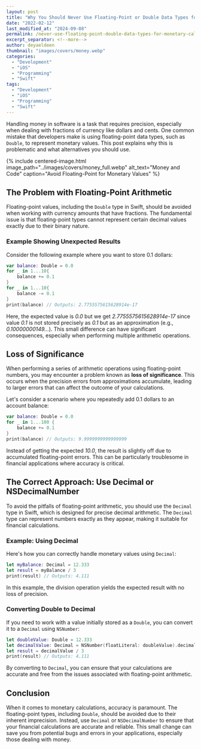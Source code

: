 ```yaml
---
layout: post
title: "Why You Should Never Use Floating-Point or Double Data Types for Money Calculations!"
date: "2022-02-12"
last_modified_at: "2024-09-08"
permalink: /never-use-floating-point-double-data-types-for-monetary-calculations/
excerpt_separator: <!--more-->
author: deyaeldeen
thumbnail: "images/covers/money.webp"
categories: 
  - "Development"
  - "iOS"
  - "Programming"
  - "Swift"
tags: 
  - "Development"
  - "iOS"
  - "Programming"
  - "Swift"
---
```


Handling money in software is a task that requires precision, especially when dealing with fractions of currency like dollars and cents. One common mistake that developers make is using floating-point data types, such as `Double`, to represent monetary values. This post explains why this is problematic and what alternatives you should use.

<!--more-->

{% 
include centered-image.html 
image_path="../images/covers/money_full.webp" 
alt_text="Money and Code" 
caption="Avoid Floating-Point for Monetary Values" 
%}

## The Problem with Floating-Point Arithmetic

Floating-point values, including the `Double` type in Swift, should be avoided when working with currency amounts that have fractions. The fundamental issue is that floating-point types cannot represent certain decimal values exactly due to their binary nature.

### Example Showing Unexpected Results

Consider the following example where you want to store 0.1 dollars:

```swift
var balance: Double = 0.0
for _ in 1...10{
    balance += 0.1
}
for _ in 1...10{
    balance -= 0.1
}
print(balance) // Outputs: 2.7755575615628914e-17
```

Here, the expected value is *0.0* but we get *2.7755575615628914e-17* since value *0.1* is not stored precisely as *0.1* but as an approximation (e.g., *0.10000000149...*). This small difference can have significant consequences, especially when performing multiple arithmetic operations.

## Loss of Significance

When performing a series of arithmetic operations using floating-point numbers, you may encounter a problem known as **loss of significance**. This occurs when the precision errors from approximations accumulate, leading to larger errors that can affect the outcome of your calculations.

Let's consider a scenario where you repeatedly add 0.1 dollars to an account balance:

```swift
var balance: Double = 0.0
for _ in 1...100 {
    balance += 0.1
}
print(balance) // Outputs: 9.9999999999999999
```

Instead of getting the expected *10.0*, the result is slightly off due to accumulated floating-point errors. This can be particularly troublesome in financial applications where accuracy is critical.

## The Correct Approach: Use Decimal or NSDecimalNumber

To avoid the pitfalls of floating-point arithmetic, you should use the `Decimal` type in Swift, which is designed for precise decimal arithmetic. The `Decimal` type can represent numbers exactly as they appear, making it suitable for financial calculations.

### Example: Using Decimal

Here's how you can correctly handle monetary values using `Decimal`:

```swift
let myBalance: Decimal = 12.333
let result = myBalance / 3
print(result) // Outputs: 4.111
```

In this example, the division operation yields the expected result with no loss of precision.

### Converting Double to Decimal

If you need to work with a value initially stored as a `Double`, you can convert it to a `Decimal` using `NSNumber`:

```swift
let doubleValue: Double = 12.333
let decimalValue: Decimal = NSNumber(floatLiteral: doubleValue).decimalValue
let result = decimalValue / 3
print(result) // Outputs: 4.111
```

By converting to `Decimal`, you can ensure that your calculations are accurate and free from the issues associated with floating-point arithmetic.

## Conclusion

When it comes to monetary calculations, accuracy is paramount. The floating-point types, including `Double`, should be avoided due to their inherent imprecision. Instead, use `Decimal` or `NSDecimalNumber` to ensure that your financial calculations are accurate and reliable. This small change can save you from potential bugs and errors in your applications, especially those dealing with money.


